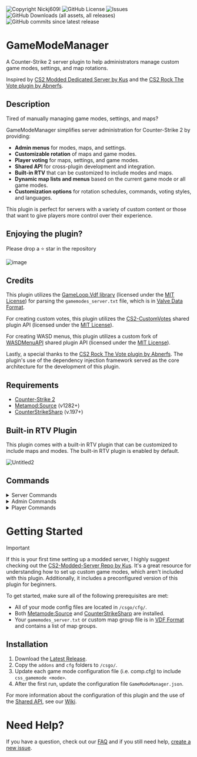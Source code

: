 ![Copyright Nickj609l](https://img.shields.io/badge/Copyright-Nickj609-red) ![GitHub License](https://img.shields.io/github/license/nickj609/GameModeManager) ![Issues](https://img.shields.io/github/issues/nickj609/GameModeManager) ![GitHub Downloads (all assets, all releases)](https://img.shields.io/github/downloads/nickj609/GameModeManager/total) ![GitHub commits since latest release](https://img.shields.io/github/commits-since/nickj609/GameModeManager/latest)

# GameModeManager
A Counter-Strike 2 server plugin to help administrators manage custom game modes, settings, and map rotations. 

Inspired by [CS2 Modded Dedicated Server by Kus](https://github.com/kus/cs2-modded-server) and the [CS2 Rock The Vote plugin by Abnerfs](https://github.com/abnerfs/cs2-rockthevote).

## Description
Tired of manually managing game modes, settings, and maps?

GameModeManager simplifies server administration for Counter-Strike 2 by providing:

- **Admin menus** for modes, maps, and settings.
- **Customizable rotation** of maps and game modes.
- **Player voting** for maps, settings, and game modes.
- **Shared API** for cross-plugin development and integration.
- **Built-in RTV** that can be customized to include modes and maps.
- **Dynamic map lists and menus** based on the current game mode or all game modes.
- **Customization options** for rotation schedules, commands, voting styles, and languages.

This plugin is perfect for servers with a variety of custom content or those that want to give players more control over their experience.
  
## Enjoying the plugin?
Please drop a ⭐ star in the repository

![image](https://github.com/nickj609/GameModeManager/assets/32173425/4c1bef1e-ef13-4a30-b2eb-b02060535bcb)

## Credits
This plugin utilizes the [GameLoop.Vdf library](https://github.com/shravan2x/Gameloop.Vdf/) (licensed under the [MIT License](https://github.com/shravan2x/Gameloop.Vdf/blob/master/LICENSE)) for parsing the `gamemodes_server.txt` file, which is in [Valve Data Format](https://developer.valvesoftware.com/wiki/VDF).

For creating custom votes, this plugin utilizes the [CS2-CustomVotes](https://github.com/imi-tat0r/CS2-CustomVotes) shared plugin API (licensed under the [MIT License](https://github.com/imi-tat0r/CS2-CustomVotes?tab=MIT-1-ov-file)). 

For creating WASD menus, this plugin utilizes a custom fork of [WASDMenuAPI](https://github.com/Interesting-exe/WASDMenuAPI) shared plugin API (licensed under the [MIT License](https://github.com/Interesting-exe/WASDMenuAPI?tab=MIT-1-ov-file)). 

Lastly, a special thanks to the [CS2 Rock The Vote plugin by Abnerfs](https://github.com/abnerfs/cs2-rockthevote). The plugin's use of the dependency injection framework served as the core architecture for the development of this plugin.

## Requirements
- [Counter-Strike 2](https://www.counter-strike.net/cs2)
- [Metamod:Source](https://github.com/alliedmodders/metamod-source/) (v1282+)
- [CounterStrikeSharp](https://github.com/roflmuffin/CounterStrikeSharp) (v.197+)

## Built-in RTV Plugin
This plugin comes with a built-in RTV plugin that can be customized to include maps and modes. The built-in RTV plugin is enabled by default.

![Untitled2](https://github.com/user-attachments/assets/e02c37b6-eadf-4a14-ba4f-6958f1d44a7e)

## Commands
<details>
<summary>Server Commands</summary>

- `css_gamemode <mode>` - Sets the current mode.

- `css_endwarmup` - Ends the custom warmup mode.

- `css_startwarmup <mode>` - Starts the custom warmup mode.

- `css_warmupmode <mode>` - Schedules and sets the warmup mode.

- `css_timelimit <true|false> <seconds>` - Enables or disables time limit.

- `css_rtv_extend <true|false>` - Enables or disables extending map.

- `css_rtv_enabled <true|false>` - Enables or disables RTV.

- `css_rtv_duration <seconds>` - Sets the RTV vote duration.

- `css_rtv_max_extends <extends>` - Sets the max number of map extends.

- `css_rtv_end_of_map_vote <true|false>` - Enables or disables end of map vote.

- `css_rtv_rounds_before_end <rounds>` - Sets the rounds before the end of map vote.

- `css_rtv_seconds_before_end <seconds>` - Sets the seconds before the end of map vote.

- `css_rtv_start_vote <duration> <true|false>` - Starts rtv vote, where true or false determines if map or mode changes immediately. 

</details>
	
<details>
<summary>Admin Commands</summary>

- `!maps` - Displays an admin menu for changing the map. 

   > _Depending on map mode, it shows maps for the current game mode or all modes._

   ![Screenshot 2024-10-20 205255](https://github.com/user-attachments/assets/3bf9e64d-bd2c-4a9c-8075-7c288852fe83)
   ![Screenshot 2024-06-15 215052](https://github.com/nickj609/GameModeManager/assets/32173425/a3d701c6-bba5-446f-90b4-fe849b901a84)
   
- `!modes` - Displays an admin menu for changing the game mode.

   ![Screenshot 2024-10-20 205327](https://github.com/user-attachments/assets/706ab1f9-74fa-4ffe-a4e4-925fdcfd7716)
   ![image](https://github.com/nickj609/GameModeManager/assets/32173425/3f517755-d3cf-48fd-a331-d0332cfd48b3)

- `!settings` - Displays an admin menu for enabling or disabling custom game settings.

   ![Screenshot 2024-10-20 205406](https://github.com/user-attachments/assets/ebb042bf-d423-4047-95f8-33a762c5a9da)
   ![Screenshot 2024-06-15 215321](https://github.com/nickj609/GameModeManager/assets/32173425/882da0f6-36f4-4bc1-b70b-096535526a78)

- `!map <map name> <workshop id>` - Changes the map to the map specified.
  
   > _The workshop ID is *optional* and only required for maps that aren't explicitly set for a given map group._

- `!mode <mode name>` - Changes the game mode to the mode specified.
  
   > _For example, for **mg_surf** you would do **!mode surf**._


- `!setting <enable|disable> <setting name>` - Enables or disables a custom game setting.
  
   > _For example, for **enable_movement_unlock.cfg** you would do **!setting movement_unlock**._

- `!timelimit <true|false|> <seconds>` - Sets the time limit for the current map.

   ![Screenshot 2024-09-24 171240](https://github.com/user-attachments/assets/1d91ad0e-cf4e-4c87-b221-b36806c0ffe5) 

</details>

<details>
<summary>Player Commands</summary>

- `!rtv` - Rocks the vote!

  ![Untitled3](https://github.com/user-attachments/assets/e2515257-517a-48c9-b17c-071a8c14fc98)


- `!nominate <map|mode>` - Nominates a map or game mode for the RTV vote.

   ![Untitled](https://github.com/user-attachments/assets/7cf31114-d36f-44bb-bc9a-ffea6fbebd77)

- `!game` - Displays a **dynamic** menu of all player commands.

   ![image](https://github.com/user-attachments/assets/5f45876d-7c4b-45a7-95fe-fc96f0dae57f)

- `!nextmap` - Displays the next map. 

- `!nextmode` - Displays the next mode. 

- `!currentmap` - Displays the current map. 

   ![Screenshot 2024-06-15 202240](https://github.com/nickj609/GameModeManager/assets/32173425/1d9f9e12-2320-4ab8-a021-c4a5477e533a)

- `!changemap` - Displays a **dynamic** menu of all per-map votes that can be created.

  > _Depending on map mode, it shows maps for the current game mode or all modes._

   ![Screenshot 2024-10-20 205255](https://github.com/user-attachments/assets/5f5ba46d-72b6-4873-b5b2-f367155543c6)

- `!timeleft` - Displays the timeleft in the current map.

   ![Screenshot 2024-09-24 171203](https://github.com/user-attachments/assets/a5aabd36-1a59-4a0d-a7aa-42d40ee1ea4f)

- `!currentmode` - Displays the current game mode.

   ![Screenshot 2024-06-15 202302](https://github.com/nickj609/GameModeManager/assets/32173425/b546851b-6e2d-4e3a-a012-be8b4223a8cb)

- `!changemode` - Displays a menu of all per-mode votes that can be created.

   ![Screenshot 2024-10-20 205327](https://github.com/user-attachments/assets/706ab1f9-74fa-4ffe-a4e4-925fdcfd7716)

- `!changesetting` - Displays a menu of all per-setting votes that can be created.

   ![Screenshot 2024-10-20 215225](https://github.com/user-attachments/assets/93769872-a4d2-4bee-9470-bffca7796136)

</details>

# Getting Started
> [!IMPORTANT]
> If this is your first time setting up a modded server, I highly suggest checking out the [CS2-Modded-Server Repo by Kus](https://github.com/kus/cs2-modded-server). It's a great resource for understanding how to set up custom game modes, which aren't included with this plugin. Additionally, it includes a preconfigured version of this plugin for beginners.

To get started, make sure all of the following prerequisites are met:

- All of your mode config files are located in `/csgo/cfg/`.
- Both [Metamode:Source](https://github.com/alliedmodders/metamod-source/) and [CounterStrikeSharp](https://github.com/roflmuffin/CounterStrikeSharp) are installed.
- Your `gamemodes_server.txt` or custom map group file is in [VDF Format](https://developer.valvesoftware.com/wiki/VDF) and contains a list of map groups.

## Installation
1. Download the [Latest Release](https://github.com/nickj609/GameModeManager/releases/latest). 
2. Copy the `addons` and `cfg` folders to `/csgo/`.
3. Update each game mode configuration file (i.e. comp.cfg) to include `css_gamemode <mode>`.
4. After the first run, update the configuration file `GameModeManager.json`.

For more information about the configuration of this plugin and the use of the [Shared API](https://github.com/nickj609/GameModeManager/wiki/Shared-API), see our [Wiki](https://github.com/nickj609/GameModeManager/wiki).

# Need Help?
If you have a question, check out our [FAQ](https://github.com/nickj609/GameModeManager/wiki/FAQ-(Frequently-Asked-Questions)) and if you still need help, [create a new issue](https://github.com/nickj609/GameModeManager/issues/new/choose). 
